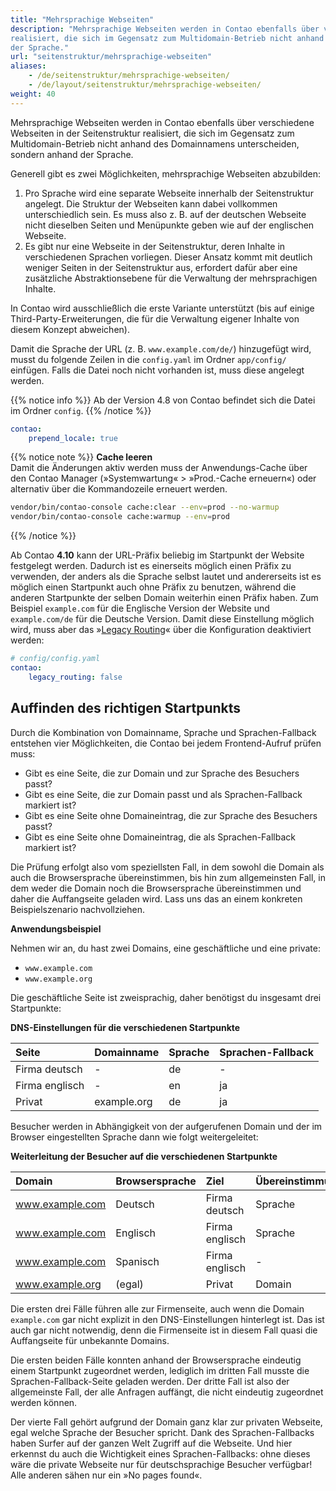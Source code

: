 ```yaml
---
title: "Mehrsprachige Webseiten"
description: "Mehrsprachige Webseiten werden in Contao ebenfalls über verschiedene Webseiten in der Seitenstruktur 
realisiert, die sich im Gegensatz zum Multidomain-Betrieb nicht anhand des Domainnamens unterscheiden, sondern anhand 
der Sprache."
url: "seitenstruktur/mehrsprachige-webseiten"
aliases:
    - /de/seitenstruktur/mehrsprachige-webseiten/
    - /de/layout/seitenstruktur/mehrsprachige-webseiten/
weight: 40
---
```


Mehrsprachige Webseiten werden in Contao ebenfalls über verschiedene Webseiten in der Seitenstruktur realisiert, die 
sich im Gegensatz zum Multidomain-Betrieb nicht anhand des Domainnamens unterscheiden, sondern anhand der Sprache.

Generell gibt es zwei Möglichkeiten, mehrsprachige Webseiten abzubilden:

1. Pro Sprache wird eine separate Webseite innerhalb der Seitenstruktur angelegt. Die Struktur der Webseiten kann dabei 
vollkommen unterschiedlich sein. Es muss also z. B. auf der deutschen Webseite nicht dieselben Seiten und Menüpunkte 
geben wie auf der englischen Webseite.
2. Es gibt nur eine Webseite in der Seitenstruktur, deren Inhalte in verschiedenen Sprachen vorliegen. Dieser Ansatz 
kommt mit deutlich weniger Seiten in der Seitenstruktur aus, erfordert dafür aber eine zusätzliche Abstraktionsebene 
für die Verwaltung der mehrsprachigen Inhalte.
  
In Contao wird ausschließlich die erste Variante unterstützt (bis auf einige Third-Party-Erweiterungen, die für die 
Verwaltung eigener Inhalte von diesem Konzept abweichen).

Damit die Sprache der URL (z. B. `www.example.com/de/`) hinzugefügt wird, musst du folgende Zeilen in die `config.yaml` 
im Ordner `app/config/` einfügen. Falls die Datei noch nicht vorhanden ist, muss diese angelegt werden.

{{% notice info %}}
Ab der Version 4.8 von Contao befindet sich die Datei im Ordner `config`.
{{% /notice %}}

```yaml
contao:
    prepend_locale: true
```

{{% notice note %}}
**Cache leeren**  
Damit die Änderungen aktiv werden muss der Anwendungs-Cache über den Contao Manager (»Systemwartung« > »Prod.-Cache 
erneuern«) oder alternativ über die Kommandozeile erneuert werden.

```bash
vendor/bin/contao-console cache:clear --env=prod --no-warmup
vendor/bin/contao-console cache:warmup --env=prod
```
{{% /notice %}}

Ab Contao **4.10** kann der URL-Präfix beliebig im Startpunkt der Website festgelegt werden. Dadurch ist es einerseits
möglich einen Präfix zu verwenden, der anders als die Sprache selbst lautet und andererseits ist es möglich einen Startpunkt
auch ohne Präfix zu benutzen, während die anderen Startpunkte der selben Domain weiterhin einen Präfix haben. Zum Beispiel
`example.com` für die Englische Version der Website und `example.com/de` für die Deutsche Version. Damit diese Einstellung
möglich wird, muss aber das »[Legacy Routing][LegacyRouting]« über die Konfiguration deaktiviert werden:

```yaml
# config/config.yaml
contao:
    legacy_routing: false
```


## Auffinden des richtigen Startpunkts

Durch die Kombination von Domainname, Sprache und Sprachen-Fallback entstehen vier Möglichkeiten, die Contao bei jedem 
Frontend-Aufruf prüfen muss:

- Gibt es eine Seite, die zur Domain und zur Sprache des Besuchers passt?
- Gibt es eine Seite, die zur Domain passt und als Sprachen-Fallback markiert ist?
- Gibt es eine Seite ohne Domaineintrag, die zur Sprache des Besuchers passt?
- Gibt es eine Seite ohne Domaineintrag, die als Sprachen-Fallback markiert ist?

Die Prüfung erfolgt also vom speziellsten Fall, in dem sowohl die Domain als auch die Browsersprache übereinstimmen, 
bis hin zum allgemeinsten Fall, in dem weder die Domain noch die Browsersprache übereinstimmen und daher die 
Auffangseite geladen wird. Lass uns das an einem konkreten Beispielszenario nachvollziehen.

**Anwendungsbeispiel**

Nehmen wir an, du hast zwei Domains, eine geschäftliche und eine private:

- `www.example.com`
- `www.example.org`

Die geschäftliche Seite ist zweisprachig, daher benötigst du insgesamt drei Startpunkte:

**DNS-Einstellungen für die verschiedenen Startpunkte**

| Seite            | Domainname   | Sprache  | Sprachen-Fallback  |
|:-----------------|:--------------|:---------|:-------------------|
| Firma deutsch    | -             | de       | -                  |
| Firma englisch   | -             | en       | ja                 |
| Privat           | example.org   | de       | ja                 |

Besucher werden in Abhängigkeit von der aufgerufenen Domain und der im Browser eingestellten Sprache dann wie folgt 
weitergeleitet:

**Weiterleitung der Besucher auf die verschiedenen Startpunkte**

| Domain           | Browsersprache  | Ziel            | Übereinstimmung    |
|:-----------------|:----------------|:----------------|:-------------------|
| www.example.com  | Deutsch         | Firma deutsch   | Sprache            |
| www.example.com  | Englisch        | Firma englisch  | Sprache            |
| www.example.com  | Spanisch        | Firma englisch  | -                  |
| www.example.org  | (egal)          | Privat          | Domain             |

Die ersten drei Fälle führen alle zur Firmenseite, auch wenn die Domain `example.com` gar nicht explizit in den 
DNS-Einstellungen hinterlegt ist. Das ist auch gar nicht notwendig, denn die Firmenseite ist in diesem Fall quasi die 
Auffangseite für unbekannte Domains.

Die ersten beiden Fälle konnten anhand der Browsersprache eindeutig einem Startpunkt zugeordnet werden, lediglich im 
dritten Fall musste die Sprachen-Fallback-Seite geladen werden. Der dritte Fall ist also der allgemeinste Fall, der 
alle Anfragen auffängt, die nicht eindeutig zugeordnet werden können.

Der vierte Fall gehört aufgrund der Domain ganz klar zur privaten Webseite, egal welche Sprache der Besucher spricht. 
Dank des Sprachen-Fallbacks haben Surfer auf der ganzen Welt Zugriff auf die Webseite. Und hier erkennst du auch die 
Wichtigkeit eines Sprachen-Fallbacks: ohne dieses wäre die private Webseite nur für deutschsprachige Besucher verfügbar!
Alle anderen sähen nur ein »No pages found«.


[LegacyRouting]: /de/seitenstruktur/website-startseite/#legacy-routing-modus
